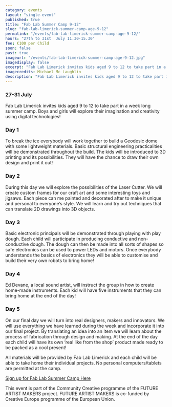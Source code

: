 ```yaml
---
category: events
layout: "single-event"
published: true
title: "Fab Lab Summer Camp 9-12"
slug: "fab-lab-limerick-summer-camp-age-9-12"
permalink: "/events/fab-lab-limerick-summer-camp-age-9-12/"
hours: "27th to 31st  July 11.30-15.30"
fee: €100 per Child
soon: false
past: true
imageurl: "/events/fab-lab-limerick-summer-camp-age-9-12.jpg"
imagedisplay: false
excerpt: "Fab Lab Limerick invites kids aged 9 to 12 to take part in a week long summer camp. Boys and girls will explore their imagination and creativity using digital technologies!"
imagecredits: Michael Mc Laughlin
description: "Fab Lab Limerick invites kids aged 9 to 12 to take part in a week long summer camp. Boys and girls will explore their imagination and creativity using digital technologies!"
---
```






### 27-31 July

Fab Lab Limerick invites kids aged 9 to 12 to take part in a week long summer camp. Boys and girls will explore their imagination and creativity using digital technologies!

### Day 1

To break the ice everybody will work together to build a Geodesic dome with some lightweight materials. Basic structural engineering practicalities will be demonstrated throughout the build. The kids will be introduced to 3D printing and its possibilities. They will have the chance to draw their own design and print it out!

### Day 2

During this day we will explore the possibilities of the Laser Cutter. We will create custom frames  for our craft art and some interesting  toys and jigsaws.  Each piece can me painted and decorated after to make it unique and personal to everyone’s style.  We will learn and try out techniques that can translate 2D drawings into 3D objects.

### Day 3

Basic electronic principals will be demonstrated through playing with play dough. Each child will participate in producing conductive and non-conductive dough. The dough can then be made into all sorts of shapes so safe electronics can be used to power LEDs and motors. Once everybody understands the basics of electronics they will be able to customise and build their very own robots to bring home!

### Day 4

Ed Devane, a local sound artist, will instruct the group in how to create home-made instruments. Each kid will have five instruments that they can bring home at the end of the day!

### Day 5

On our final day we will turn into real designers, makers and innovators. We will use everything we have learned during the week and incorporate it into our final project. By translating an idea into an item we will learn about the process of fabrication through design and making. At the end of the day each child will have its own ‘real like from the shop’ product made ready to be packed as a cool present!

All materials will be provided by Fab Lab Limerick and each child will be able to take home their individual projects. No personal computers/tablets are permitted at the camp.

[Sign up for Fab Lab Summer Camp Here](http://fablablimerick.ticketleap.com/fab-lab-limerick-summer-camp-age-9-12/)

This event is part of the Community Creative programme of the FUTURE ARTIST MAKERS project. FUTURE ARTIST MAKERS is co-funded by Creative Europe programme of the European Union.

